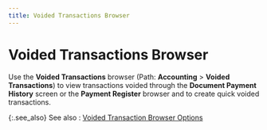 ```yaml
---
title: Voided Transactions Browser
---
```


# Voided Transactions Browser


Use the **Voided Transactions**  browser (Path: **Accounting** >  **Voided Transactions**) to view transactions  voided through the **Document Payment History**  screen or the **Payment Register** browser  and to create quick voided transactions.


{:.see_also}
See also
: [Voided  Transaction Browser Options]({{site.acc_baseurl}}/payment-register/wizard/browser/voided-trans/voided_transactions_browser_options_accounting.html)
